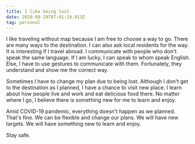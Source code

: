 ```yaml
---
title: I like being lost
date: 2020-09-28T07:41:19.813Z
tag: personal
---
```


I like traveling without map because I am free to choose a way to go. There are many ways to the destination. I can also ask local residents for the way. It is interesting if I travel abroad. I communicate with people who don't speak the same language. If I am lucky, I can speak to whom speak English. Else, I have to use gestures to communicate with them. Fortunately, they understand and show me the correct way.

Sometimes I have to change my plan due to being lost. Although I don't get to the destination as I planned, I have a chance to visit new place. I learn about how people live and work and eat delicious food there. No matter where I go, I believe there is something new for me to learn and enjoy.

Amid COVID-19 pandemic, everything doesn't happen as we planned. That's fine. We can be flexible and change our plans. We will have new targets. We will have something new to learn and enjoy.

Stay safe.
